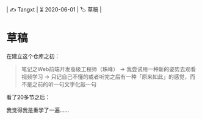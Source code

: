 | ✍️ Tangxt | ⏳ 2020-06-01 | 🏷️ 草稿 |

# 草稿

在建立这个仓库之初：

> 笔记之Web前端开发高级工程师（珠峰） -> 我尝试用一种新的姿势去观看视频学习 -> 只记自己不懂的或者听完之后有一种「原来如此」的感觉，而不是之前的听一句文字化敲一句

看了20多节之后：

我觉得我是重学了一遍……































